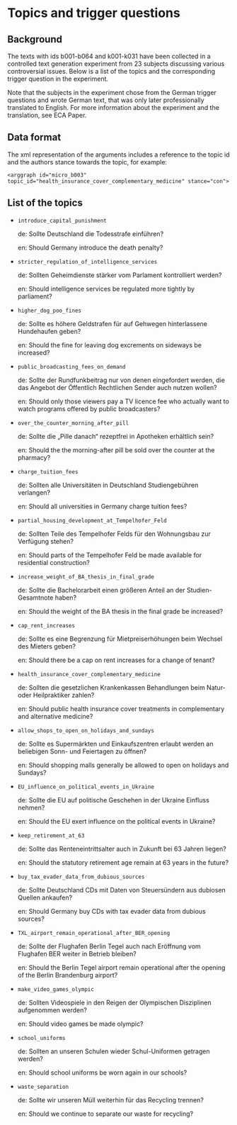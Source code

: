 # Topics and trigger questions

## Background

The texts with ids b001-b064 and k001-k031 have been collected in a controlled
text generation experiment from 23 subjects discussing various controversial
issues. Below is a list of the topics and the corresponding trigger question in the experiment.

Note that the subjects in the experiment chose from the German trigger questions and wrote German text, that was only later professionally translated to English. For more information about the experiment and the translation, see ECA Paper.

## Data format

The xml representation of the arguments includes a reference to the topic id and the authors stance towards the topic, for example:

    <arggraph id="micro_b003" topic_id="health_insurance_cover_complementary_medicine" stance="con">


## List of the topics

* `introduce_capital_punishment`
  
  de: Sollte Deutschland die Todesstrafe einführen? 
  
  en: Should Germany introduce the death penalty?


* `stricter_regulation_of_intelligence_services`
  
  de: Sollten Geheimdienste stärker vom Parlament kontrolliert werden?
  
  en: Should intelligence services be regulated more tightly by parliament?


* `higher_dog_poo_fines` 
  
  de: Sollte es höhere Geldstrafen für auf Gehwegen hinterlassene Hundehaufen geben? 
  
  en: Should the fine for leaving dog excrements on sideways be increased? 


* `public_broadcasting_fees_on_demand`
  
  de: Sollte der Rundfunkbeitrag nur von denen eingefordert werden, die das Angebot der Öffentlich Rechtlichen Sender auch nutzen wollen? 
  
  en: Should only those viewers pay a TV licence fee who actually want to watch programs offered by public broadcasters?

 
* `over_the_counter_morning_after_pill`
  
  de: Sollte die „Pille danach“ rezeptfrei in Apotheken erhältlich sein? 
  
  en: Should the the morning-after pill be sold over the counter at the pharmacy?


* `charge_tuition_fees`
  
  de: Sollten alle Universitäten in Deutschland Studiengebühren verlangen? 
  
  en: Should all universities in Germany charge tuition fees?


* `partial_housing_development_at_Tempelhofer_Feld`
  
  de: Sollten Teile des Tempelhofer Felds für den Wohnungsbau zur Verfügung stehen?
  
  en: Should parts of the Tempelhofer Feld be made available for residential construction?


* `increase_weight_of_BA_thesis_in_final_grade`
  
  de: Sollte die Bachelorarbeit einen größeren Anteil an der Studien-Gesamtnote haben? 
  
  en: Should the weight of the BA thesis in the final grade be increased?


* `cap_rent_increases`
  
  de: Sollte es eine Begrenzung für Mietpreiserhöhungen beim Wechsel des Mieters geben? 
  
  en: Should there be a cap on rent increases for a change of tenant?


* `health_insurance_cover_complementary_medicine`

  de: Sollten die gesetzlichen Krankenkassen Behandlungen beim Natur- oder Heilpraktiker zahlen? 
  
  en: Should public health insurance cover treatments in complementary and alternative medicine?


* `allow_shops_to_open_on_holidays_and_sundays`

  de: Sollte es Supermärkten und Einkaufszentren erlaubt werden an beliebigen Sonn- und Feiertagen zu öffnen?
  
  en: Should shopping malls generally be allowed to open on holidays and Sundays?


* `EU_influence_on_political_events_in_Ukraine`
     
  de: Sollte die EU auf politische Geschehen in der Ukraine Einfluss nehmen?
  
  en: Should the EU exert influence on the political events in Ukraine?


* `keep_retirement_at_63`

  de: Sollte das Renteneintrittsalter auch in Zukunft bei 63 Jahren liegen?
  
  en: Should the statutory retirement age remain at 63 years in the future?

* `buy_tax_evader_data_from_dubious_sources`
  
  de: Sollte Deutschland CDs mit Daten von Steuersündern aus dubiosen Quellen ankaufen?
  
  en: Should Germany buy CDs with tax evader data from dubious sources?


* `TXL_airport_remain_operational_after_BER_opening`
  
  de: Sollte der Flughafen Berlin Tegel auch nach Eröffnung vom Flughafen BER weiter in Betrieb bleiben?
  
  en: Should the Berlin Tegel airport remain operational after the opening of the Berlin Brandenburg airport?


* `make_video_games_olympic`
  
  de: Sollten Videospiele in den Reigen der Olympischen Disziplinen aufgenommen werden?
  
  en: Should video games be made olympic?


* `school_uniforms`
  
  de: Sollten an unseren Schulen wieder Schul-Uniformen getragen werden?
  
  en: Should school uniforms be worn again in our schools?


* `waste_separation`
  
  de: Sollte wir unseren Müll weiterhin für das Recycling trennen?
  
  en: Should we continue to separate our waste for recycling?
